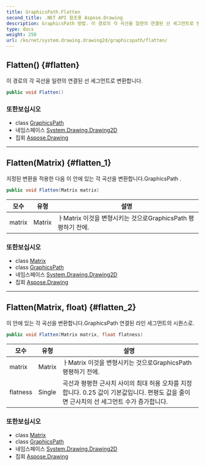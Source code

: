 ```yaml
---
title: GraphicsPath.Flatten
second_title: .NET API 참조용 Aspose.Drawing
description: GraphicsPath 방법. 이 경로의 각 곡선을 일련의 연결된 선 세그먼트로 변환합니다.
type: docs
weight: 250
url: /ko/net/system.drawing.drawing2d/graphicspath/flatten/
---
```

## Flatten() {#flatten}

이 경로의 각 곡선을 일련의 연결된 선 세그먼트로 변환합니다.

```csharp
public void Flatten()
```

### 또한보십시오

* class [GraphicsPath](../)
* 네임스페이스 [System.Drawing.Drawing2D](../../graphicspath/)
* 집회 [Aspose.Drawing](../../../)

---

## Flatten(Matrix) {#flatten_1}

지정된 변환을 적용한 다음 이 안에 있는 각 곡선을 변환합니다.GraphicsPath .

```csharp
public void Flatten(Matrix matrix)
```

| 모수 | 유형 | 설명 |
| --- | --- | --- |
| matrix | Matrix | ㅏMatrix 이것을 변형시키는 것으로GraphicsPath 평평하기 전에. |

### 또한보십시오

* class [Matrix](../../matrix/)
* class [GraphicsPath](../)
* 네임스페이스 [System.Drawing.Drawing2D](../../graphicspath/)
* 집회 [Aspose.Drawing](../../../)

---

## Flatten(Matrix, float) {#flatten_2}

이 안에 있는 각 곡선을 변환합니다.GraphicsPath 연결된 라인 세그먼트의 시퀀스로.

```csharp
public void Flatten(Matrix matrix, float flatness)
```

| 모수 | 유형 | 설명 |
| --- | --- | --- |
| matrix | Matrix | ㅏMatrix 이것을 변형시키는 것으로GraphicsPath 평평하기 전에. |
| flatness | Single | 곡선과 평평한 근사치 사이의 최대 허용 오차를 지정합니다. 0.25 값이 기본값입니다. 편평도 값을 줄이면 근사치의 선 세그먼트 수가 증가합니다. |

### 또한보십시오

* class [Matrix](../../matrix/)
* class [GraphicsPath](../)
* 네임스페이스 [System.Drawing.Drawing2D](../../graphicspath/)
* 집회 [Aspose.Drawing](../../../)


